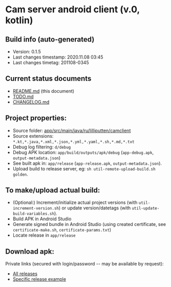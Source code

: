 # Cam server android client (v.0, kotlin)


## Build info (auto-generated)

- Version: 0.1.5
- Last changes timestamp: 2020.11.08 03:45
- Last changes timetag: 201108-0345


## Current status documents

- [README.md](README.md) (this document)
- [TODO.md](TODO.md)
- [CHANGELOG.md](CHANGELOG.md)


## Project properties:

- Source folder: [app/src/main/java/ru/lilliputten/camclient](app/src/main/java/ru/lilliputten/camclient)
- Source extensions: `*.kt,*.java,*.xml,*.json,*.yml,*.yaml,*.sh,*.md,*.txt`
- Debug log filtering: `d/debug`
- Debug APK location: `app/build/outputs/apk/debug` (`app-debug.apk`, `output-metadata.json`)
- See built apk in: `app/release` (`app-release.apk`, `output-metadata.json`).
- Upload build to release server, eg: `sh util-remote-upload-build.sh golden`.


## To make/upload actual build:

- (Optional:) Increment/initialize actual project versions (with `util-increment-version.sh`) or update version/datetags (with `util-update-build-variables.sh`).
- Build APK in Android Studio
- Generate signed bundle in Android Studio (using created certificate, see `certificate-make.sh`, `certificate-params.txt`)
- Locate release in `app/release`


## Download apk:

Private links (secured with login/password -- may be available by request):

- [All releases](https://cam-client-android.lilliputten.ru/)
- [Specific release example](https://cam-client-android.lilliputten.ru/0.1.3/cam-client-android-v.0.1.3-201108-0229.apk)


<!--
 @changed 2020.11.08, 03:56
-->
